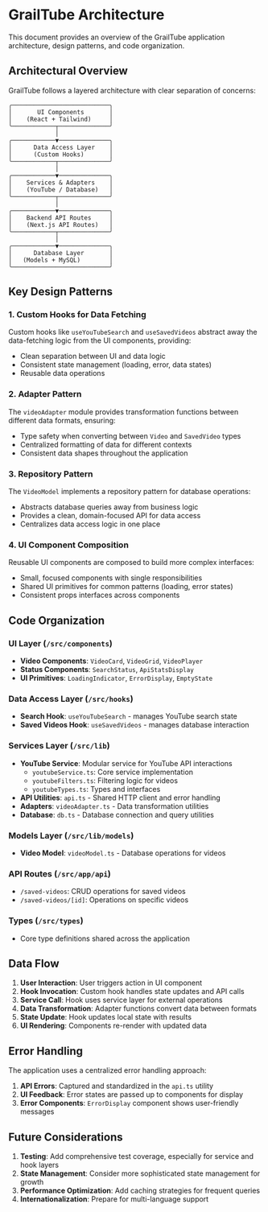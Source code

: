 # GrailTube Architecture

This document provides an overview of the GrailTube application architecture, design patterns, and code organization.

## Architectural Overview

GrailTube follows a layered architecture with clear separation of concerns:

```
╭───────────────────────────╮
│       UI Components       │
│    (React + Tailwind)     │
╰────────────┬──────────────╯
             │
╭────────────▼──────────────╮
│      Data Access Layer    │
│      (Custom Hooks)       │
╰────────────┬──────────────╯
             │
╭────────────▼──────────────╮
│    Services & Adapters    │ 
│    (YouTube / Database)   │
╰────────────┬──────────────╯
             │
╭────────────▼──────────────╮
│    Backend API Routes     │
│    (Next.js API Routes)   │
╰────────────┬──────────────╯
             │
╭────────────▼──────────────╮
│      Database Layer       │
│   (Models + MySQL)        │
╰───────────────────────────╯
```

## Key Design Patterns

### 1. Custom Hooks for Data Fetching

Custom hooks like `useYouTubeSearch` and `useSavedVideos` abstract away the data-fetching logic from the UI components, providing:

- Clean separation between UI and data logic
- Consistent state management (loading, error, data states)
- Reusable data operations

### 2. Adapter Pattern

The `videoAdapter` module provides transformation functions between different data formats, ensuring:

- Type safety when converting between `Video` and `SavedVideo` types
- Centralized formatting of data for different contexts
- Consistent data shapes throughout the application

### 3. Repository Pattern

The `VideoModel` implements a repository pattern for database operations:

- Abstracts database queries away from business logic
- Provides a clean, domain-focused API for data access
- Centralizes data access logic in one place

### 4. UI Component Composition

Reusable UI components are composed to build more complex interfaces:

- Small, focused components with single responsibilities
- Shared UI primitives for common patterns (loading, error states)
- Consistent props interfaces across components

## Code Organization

### UI Layer (`/src/components`)

- **Video Components**: `VideoCard`, `VideoGrid`, `VideoPlayer`
- **Status Components**: `SearchStatus`, `ApiStatsDisplay`
- **UI Primitives**: `LoadingIndicator`, `ErrorDisplay`, `EmptyState`

### Data Access Layer (`/src/hooks`)

- **Search Hook**: `useYouTubeSearch` - manages YouTube search state
- **Saved Videos Hook**: `useSavedVideos` - manages database interaction

### Services Layer (`/src/lib`)

- **YouTube Service**: Modular service for YouTube API interactions
  - `youtubeService.ts`: Core service implementation
  - `youtubeFilters.ts`: Filtering logic for videos
  - `youtubeTypes.ts`: Types and interfaces
- **API Utilities**: `api.ts` - Shared HTTP client and error handling
- **Adapters**: `videoAdapter.ts` - Data transformation utilities
- **Database**: `db.ts` - Database connection and query utilities

### Models Layer (`/src/lib/models`)

- **Video Model**: `videoModel.ts` - Database operations for videos

### API Routes (`/src/app/api`)

- `/saved-videos`: CRUD operations for saved videos
- `/saved-videos/[id]`: Operations on specific videos

### Types (`/src/types`)

- Core type definitions shared across the application

## Data Flow

1. **User Interaction**: User triggers action in UI component
2. **Hook Invocation**: Custom hook handles state updates and API calls
3. **Service Call**: Hook uses service layer for external operations
4. **Data Transformation**: Adapter functions convert data between formats
5. **State Update**: Hook updates local state with results
6. **UI Rendering**: Components re-render with updated data

## Error Handling

The application uses a centralized error handling approach:

1. **API Errors**: Captured and standardized in the `api.ts` utility
2. **UI Feedback**: Error states are passed up to components for display
3. **Error Components**: `ErrorDisplay` component shows user-friendly messages

## Future Considerations

1. **Testing**: Add comprehensive test coverage, especially for service and hook layers
2. **State Management**: Consider more sophisticated state management for growth
3. **Performance Optimization**: Add caching strategies for frequent queries
4. **Internationalization**: Prepare for multi-language support